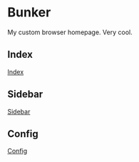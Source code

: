 # Bunker
 My custom browser homepage. Very cool.


## Index
[Index](/media/example-main.png)


## Sidebar
[Sidebar](/media/example-sidebar.png)

## Config
[Config](/media/example-config.png)
